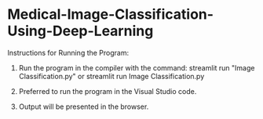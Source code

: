 # Medical-Image-Classification-Using-Deep-Learning
Instructions for Running the Program:

1. Run the program in the compiler with the command: streamlit run "Image Classification.py" or streamlit run Image Classification.py

2. Preferred to run the program in the Visual Studio code.

3. Output will be presented in the browser. 
